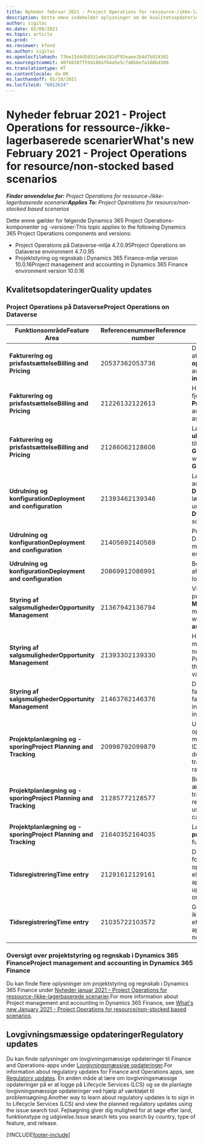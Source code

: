 ```yaml
---
title: Nyheder februar 2021 - Project Operations for ressource-/ikke-lagerbaserede scenarier
description: Dette emne indeholder oplysninger om de kvalitetsopdateringer, der er tilgængelige i udgivelsen i februar 2021 af Project Operations for ressource/ikke-lagerbaserede scenarier.
author: sigitac
ms.date: 02/08/2021
ms.topic: article
ms.prod: ''
ms.reviewer: kfend
ms.author: sigitac
ms.openlocfilehash: 73be15d4d58531e6e181df92eaee2b4d7b924382
ms.sourcegitcommit: 40f68387f594180af64a5e5c748b6efa188bd300
ms.translationtype: HT
ms.contentlocale: da-DK
ms.lasthandoff: 05/10/2021
ms.locfileid: "6012624"
---
```

# <a name="whats-new-february-2021---project-operations-for-resourcenon-stocked-based-scenarios"></a><span data-ttu-id="5f01a-103">Nyheder februar 2021 - Project Operations for ressource-/ikke-lagerbaserede scenarier</span><span class="sxs-lookup"><span data-stu-id="5f01a-103">What's new February 2021 - Project Operations for resource/non-stocked based scenarios</span></span>

<span data-ttu-id="5f01a-104">_**Finder anvendelse for:** Project Operations for ressource-/ikke-lagerbaserede scenarier_</span><span class="sxs-lookup"><span data-stu-id="5f01a-104">_**Applies To:** Project Operations for resource/non-stocked based scenarios_</span></span>

<span data-ttu-id="5f01a-105">Dette emne gælder for følgende Dynamics 365 Project Operations-komponenter og -versioner:</span><span class="sxs-lookup"><span data-stu-id="5f01a-105">This topic applies to the following Dynamics 365 Project Operations components and versions:</span></span>

- <span data-ttu-id="5f01a-106">Project Operations på Dataverse-miljø 4.7.0.95</span><span class="sxs-lookup"><span data-stu-id="5f01a-106">Project Operations on Dataverse environment 4.7.0.95</span></span>
- <span data-ttu-id="5f01a-107">Projektstyring og regnskab i Dynamics 365 Finance-miljø version 10.0.16</span><span class="sxs-lookup"><span data-stu-id="5f01a-107">Project management and accounting in Dynamics 365 Finance environment version 10.0.16</span></span> 

## <a name="quality-updates"></a><span data-ttu-id="5f01a-108">Kvalitetsopdateringer</span><span class="sxs-lookup"><span data-stu-id="5f01a-108">Quality updates</span></span>

### <a name="project-operations-on-dataverse"></a><span data-ttu-id="5f01a-109">Project Operations på Dataverse</span><span class="sxs-lookup"><span data-stu-id="5f01a-109">Project Operations on Dataverse</span></span>

| <span data-ttu-id="5f01a-110">**Funktionsområde**</span><span class="sxs-lookup"><span data-stu-id="5f01a-110">**Feature Area**</span></span> | <span data-ttu-id="5f01a-111">**Referencenummer**</span><span class="sxs-lookup"><span data-stu-id="5f01a-111">**Reference number**</span></span> | <span data-ttu-id="5f01a-112">**Kvalitetsopdatering**</span><span class="sxs-lookup"><span data-stu-id="5f01a-112">**Quality update**</span></span> |
| --- | --- | --- |
| <span data-ttu-id="5f01a-113">**Fakturering og prisfastsættelse**</span><span class="sxs-lookup"><span data-stu-id="5f01a-113">**Billing and Pricing**</span></span> | <span data-ttu-id="5f01a-114">2053736</span><span class="sxs-lookup"><span data-stu-id="5f01a-114">2053736</span></span> | <span data-ttu-id="5f01a-115">Du kan nu tilgå detaljer om fakturalinjen ved at gå til **Faktura** > **Relaterede oplysninger**.</span><span class="sxs-lookup"><span data-stu-id="5f01a-115">Invoice line details are now accessible by going to **Invoice** > **Related information**.</span></span> |
| <span data-ttu-id="5f01a-116">**Fakturering og prisfastsættelse**</span><span class="sxs-lookup"><span data-stu-id="5f01a-116">**Billing and Pricing**</span></span> | <span data-ttu-id="5f01a-117">2122613</span><span class="sxs-lookup"><span data-stu-id="5f01a-117">2122613</span></span> | <span data-ttu-id="5f01a-118">Handlingerne **Aktivér** og **Deaktivér** blev fjernet fra de tilknyttede objekter for **Prisliste**.</span><span class="sxs-lookup"><span data-stu-id="5f01a-118">The **Activate** and **Deactivate** actions were removed from the **Price List** association entities.</span></span> |
| <span data-ttu-id="5f01a-119">**Fakturering og prisfastsættelse**</span><span class="sxs-lookup"><span data-stu-id="5f01a-119">**Billing and Pricing**</span></span> | <span data-ttu-id="5f01a-120">2128606</span><span class="sxs-lookup"><span data-stu-id="5f01a-120">2128606</span></span> | <span data-ttu-id="5f01a-121">Løste problemet med **ullReferenceException** i tilføjelsesprogrammet **GetEstimatesForProject**.</span><span class="sxs-lookup"><span data-stu-id="5f01a-121">Resolved the issue with **ullReferenceException** in the **GetEstimatesForProject** plug-in.</span></span> |
| <span data-ttu-id="5f01a-122">**Udrulning og konfiguration**</span><span class="sxs-lookup"><span data-stu-id="5f01a-122">**Deployment and configuration**</span></span> | <span data-ttu-id="5f01a-123">2139346</span><span class="sxs-lookup"><span data-stu-id="5f01a-123">2139346</span></span> | <span data-ttu-id="5f01a-124">Løste problemet med import af en ikke-administreret **Dynamics365ProjectOperationsDualWrite**-løsning.</span><span class="sxs-lookup"><span data-stu-id="5f01a-124">Resolved the issue with importing unmanaged **Dynamics365ProjectOperationsDualWrite** solution.</span></span> |
| <span data-ttu-id="5f01a-125">**Udrulning og konfiguration**</span><span class="sxs-lookup"><span data-stu-id="5f01a-125">**Deployment and configuration**</span></span> | <span data-ttu-id="5f01a-126">2140569</span><span class="sxs-lookup"><span data-stu-id="5f01a-126">2140569</span></span> | <span data-ttu-id="5f01a-127">Projektløsningen må ikke installeres i Dataverse Teams-miljøerne.</span><span class="sxs-lookup"><span data-stu-id="5f01a-127">Project solution must not be installed in the Dataverse Teams environments.</span></span> |
| <span data-ttu-id="5f01a-128">**Udrulning og konfiguration**</span><span class="sxs-lookup"><span data-stu-id="5f01a-128">**Deployment and configuration**</span></span> | <span data-ttu-id="5f01a-129">2086991</span><span class="sxs-lookup"><span data-stu-id="5f01a-129">2086991</span></span> | <span data-ttu-id="5f01a-130">Begrænset brugertilpasning af lokalisering af webressourcer.</span><span class="sxs-lookup"><span data-stu-id="5f01a-130">Restricted customizing localization of web resources.</span></span> |
| <span data-ttu-id="5f01a-131">**Styring af salgsmuligheder**</span><span class="sxs-lookup"><span data-stu-id="5f01a-131">**Opportunity Management**</span></span> | <span data-ttu-id="5f01a-132">2136794</span><span class="sxs-lookup"><span data-stu-id="5f01a-132">2136794</span></span> | <span data-ttu-id="5f01a-133">Vis den korrekte fejlmeddelelse, når processerne for **Bekræft faktura** eller **Markér fakturaen som betalt** mislykkes.</span><span class="sxs-lookup"><span data-stu-id="5f01a-133">Display the correct error message when the **Confirm invoice** or **Mark invoice as paid** processes fail.</span></span> |
| <span data-ttu-id="5f01a-134">**Styring af salgsmuligheder**</span><span class="sxs-lookup"><span data-stu-id="5f01a-134">**Opportunity Management**</span></span> | <span data-ttu-id="5f01a-135">2139330</span><span class="sxs-lookup"><span data-stu-id="5f01a-135">2139330</span></span> | <span data-ttu-id="5f01a-136">Hvis du ændrer projektlederen i et projekt, må den virksomhed, der ejer det, ikke nulstilles til standardværdien.</span><span class="sxs-lookup"><span data-stu-id="5f01a-136">Changing the Project manager on a project must not reset the owning company back to the default value.</span></span> |
| <span data-ttu-id="5f01a-137">**Styring af salgsmuligheder**</span><span class="sxs-lookup"><span data-stu-id="5f01a-137">**Opportunity Management**</span></span> | <span data-ttu-id="5f01a-138">2146376</span><span class="sxs-lookup"><span data-stu-id="5f01a-138">2146376</span></span> | <span data-ttu-id="5f01a-139">Det korrigerede momsbeløb i en ikke-fakturerbar værdi oprettes ud fra fakturabekræftelsen.</span><span class="sxs-lookup"><span data-stu-id="5f01a-139">Corrected tax amount in a non-chargeable actual is created from invoice confirmation.</span></span> |
| <span data-ttu-id="5f01a-140">**Projektplanlægning og -sporing**</span><span class="sxs-lookup"><span data-stu-id="5f01a-140">**Project Planning and Tracking**</span></span> | <span data-ttu-id="5f01a-141">2099879</span><span class="sxs-lookup"><span data-stu-id="5f01a-141">2099879</span></span> | <span data-ttu-id="5f01a-142">Udrulningen af Dataverse-miljøet skal oprette en standardtransaktionskategori med et statisk ID og ikke oprette et tilfældigt ID pr. miljø.</span><span class="sxs-lookup"><span data-stu-id="5f01a-142">The Dataverse environment deployment must create a default transaction category with a static ID and not randomly generate one per environment.</span></span> |
| <span data-ttu-id="5f01a-143">**Projektplanlægning og -sporing**</span><span class="sxs-lookup"><span data-stu-id="5f01a-143">**Project Planning and Tracking**</span></span> | <span data-ttu-id="5f01a-144">2128577</span><span class="sxs-lookup"><span data-stu-id="5f01a-144">2128577</span></span> | <span data-ttu-id="5f01a-145">Brugerrettighederne for Project Service er ændret, således at de opdaterer transaktionskategorien i en ressourcetildeling.</span><span class="sxs-lookup"><span data-stu-id="5f01a-145">Fixed the Project service user privileges to update the transaction category on a resource assignment.</span></span> |
| <span data-ttu-id="5f01a-146">**Projektplanlægning og -sporing**</span><span class="sxs-lookup"><span data-stu-id="5f01a-146">**Project Planning and Tracking**</span></span> | <span data-ttu-id="5f01a-147">2164035</span><span class="sxs-lookup"><span data-stu-id="5f01a-147">2164035</span></span> | <span data-ttu-id="5f01a-148">Løste problemer med funktionen **Kopiér projekt**.</span><span class="sxs-lookup"><span data-stu-id="5f01a-148">Fixed issues with the **Copy Project** function.</span></span> |
| <span data-ttu-id="5f01a-149">**Tidsregistrering**</span><span class="sxs-lookup"><span data-stu-id="5f01a-149">**Time entry**</span></span> | <span data-ttu-id="5f01a-150">2129161</span><span class="sxs-lookup"><span data-stu-id="5f01a-150">2129161</span></span> | <span data-ttu-id="5f01a-151">Der anvendes mere stramme begrænsninger for at sikre, at brugere ikke kan ændre og opdatere en tidsregistrering, der er indsendt eller godkendt.</span><span class="sxs-lookup"><span data-stu-id="5f01a-151">Tighter restrictions are applied to ensure users can't change and update a time entry that has been submitted or approved.</span></span> |
| <span data-ttu-id="5f01a-152">**Tidsregistrering**</span><span class="sxs-lookup"><span data-stu-id="5f01a-152">**Time entry**</span></span> | <span data-ttu-id="5f01a-153">2103572</span><span class="sxs-lookup"><span data-stu-id="5f01a-153">2103572</span></span> | <span data-ttu-id="5f01a-154">Godkendelse af tid for tidsregistreringer, der ikke er relaterede til projektet, må ikke søge efter rollen for projektgodkender.</span><span class="sxs-lookup"><span data-stu-id="5f01a-154">Time approval for non-project time entries must not be looking for project approver role.</span></span> |

### <a name="project-management-and-accounting-in-dynamics-365-finance"></a><span data-ttu-id="5f01a-155">Oversigt over projektstyring og regnskab i Dynamics 365 Finance</span><span class="sxs-lookup"><span data-stu-id="5f01a-155">Project management and accounting in Dynamics 365 Finance</span></span> 

<span data-ttu-id="5f01a-156">Du kan finde flere oplysninger om projektstyring og regnskab i Dynamics 365 Finance under [Nyheder januar 2021 – Project Operations for ressource-/ikke-lagerbaserede scenarier](whats-new-jan-2021-resource-based.md).</span><span class="sxs-lookup"><span data-stu-id="5f01a-156">For more information about Project management and accounting in Dynamics 365 Finance, see [What's new January 2021 - Project Operations for resource/non-stocked based scenarios](whats-new-jan-2021-resource-based.md).</span></span>


## <a name="regulatory-updates"></a><span data-ttu-id="5f01a-157">Lovgivningsmæssige opdateringer</span><span class="sxs-lookup"><span data-stu-id="5f01a-157">Regulatory updates</span></span>

<span data-ttu-id="5f01a-158">Du kan finde oplysninger om lovgivningsmæssige opdateringer til Finance and Operations-apps under [Lovgivningsmæssige opdateringer](/dynamics365/finance/localizations/regulatory-updates).</span><span class="sxs-lookup"><span data-stu-id="5f01a-158">For information about regulatory updates for Finance and Operations apps, see [Regulatory updates](/dynamics365/finance/localizations/regulatory-updates).</span></span> <span data-ttu-id="5f01a-159">En anden måde at lære om lovgivningsmæssige opdateringer på er at logge på Lifecycle Services (LCS) og se de planlagte lovgivningsmæssige opdateringer ved hjælp af værktøjet til problemsøgning.</span><span class="sxs-lookup"><span data-stu-id="5f01a-159">Another way to learn about regulatory updates is to sign in to Lifecycle Services (LCS) and view the planned regulatory updates using the issue search tool.</span></span> <span data-ttu-id="5f01a-160">Fejlsøgning giver dig mulighed for at søge efter land, funktionstype og udgivelse.</span><span class="sxs-lookup"><span data-stu-id="5f01a-160">Issue search lets you search by country, type of feature, and release.</span></span>


[!INCLUDE[footer-include](../includes/footer-banner.md)]